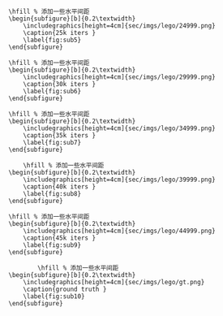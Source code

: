     \hfill % 添加一些水平间距
    \begin{subfigure}[b]{0.2\textwidth}
        \includegraphics[height=4cm]{sec/imgs/lego/24999.png}
        \caption{25k iters }
        \label{fig:sub5}
    \end{subfigure}

    \hfill % 添加一些水平间距
    \begin{subfigure}[b]{0.2\textwidth}
        \includegraphics[height=4cm]{sec/imgs/lego/29999.png}
        \caption{30k iters }
        \label{fig:sub6}
    \end{subfigure}

    \hfill % 添加一些水平间距
    \begin{subfigure}[b]{0.2\textwidth}
        \includegraphics[height=4cm]{sec/imgs/lego/34999.png}
        \caption{35k iters }
        \label{fig:sub7}
    \end{subfigure}

        \hfill % 添加一些水平间距
    \begin{subfigure}[b]{0.2\textwidth}
        \includegraphics[height=4cm]{sec/imgs/lego/39999.png}
        \caption{40k iters }
        \label{fig:sub8}
    \end{subfigure}

    \hfill % 添加一些水平间距
    \begin{subfigure}[b]{0.2\textwidth}
        \includegraphics[height=4cm]{sec/imgs/lego/44999.png}
        \caption{45k iters }
        \label{fig:sub9}
    \end{subfigure}

            \hfill % 添加一些水平间距
    \begin{subfigure}[b]{0.2\textwidth}
        \includegraphics[height=4cm]{sec/imgs/lego/gt.png}
        \caption{ground truth }
        \label{fig:sub10}
    \end{subfigure}